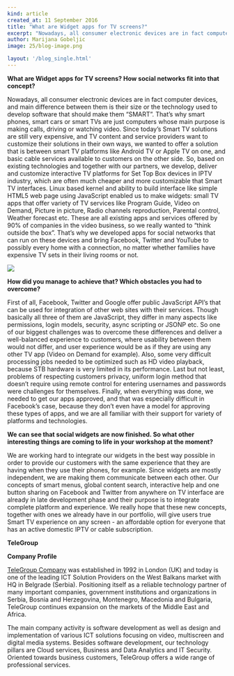 ```yaml
---
kind: article
created_at: 11 September 2016
title: "What are Widget apps for TV screens?"
excerpt: "Nowadays, all consumer electronic devices are in fact computer devices, and main difference between them..."
author: Marijana Gobeljic
image: 25/blog-image.png

layout: '/blog_single.html'
---
```



**What are Widget apps for TV screens? How social networks fit into that concept?**

Nowadays, all consumer electronic devices are in fact computer devices, and main difference between them is their size or the technology used to develop software that should make them “SMART”. That’s why smart phones, smart cars or smart TVs are just computers whose main purpose is making calls, driving or watching video. Since today’s Smart TV solutions are still very expensive, and TV content and service providers want to customize their solutions in their own ways, we wanted to offer a solution that is between smart TV platforms like Android TV or Apple TV on one, and basic cable services available to customers on the other side. So, based on existing technologies and together with our partners, we develop, deliver and customize interactive TV platforms for Set Top Box devices in IPTV industry, which are often much cheaper and more customizable that Smart TV interfaces. Linux based kernel and ability to build interface like simple HTML5 web page using JavaScript enabled us to make widgets: small TV apps that offer variety of TV services like Program Guide, Video on Demand, Picture in picture, Radio channels reproduction, Parental control, Weather forecast etc. These are all existing apps and services offered by 90% of companies in the video business, so we really wanted to “think outside the box”. That’s why we developed apps for social networks that can run on these devices and bring Facebook, Twitter and YouTube to possibly every home with a connection, no matter whether families have expensive TV sets in their living rooms or not.

![](../25/blog-post.png)

**How did you manage to achieve that? Which obstacles you had to overcome?**

First of all, Facebook, Twitter and Google offer public JavaScript API’s that can be used for integration of other web sites with their services. Though basically all three of them are JavaScript, they differ in many aspects like permissions, login models, security, async scripting or JSONP etc. So one of our biggest challenges was to overcome these differences and deliver a well-balanced experience to customers, where usability between them would not differ, and user experience would be as if they are using any other TV app (Video on Demand for example). Also, some very difficult processing jobs needed to be optimized such as HD video playback, because STB hardware is very limited in its performance. Last but not least, problems of respecting customers privacy, uniform login method that doesn’t require using remote control for entering usernames and passwords were challenges for themselves. Finally, when everything was done, we needed to get our apps approved, and that was especially difficult in Facebook’s case, because they don’t even have a model for approving these types of apps, and we are all familiar with their support for variety of platforms and technologies.

**We can see that social widgets are now finished. So what other interesting things are coming to life in your workshop at the moment?**

We are working hard to integrate our widgets in the best way possible in order to provide our customers with the same experience that they are having when they use their phones, for example. Since widgets are mostly independent, we are making them communicate between each other. Our concepts of smart menus, global content search, interactive help and one button sharing on Facebook and Twitter from anywhere on TV interface are already in late development phase and their purpose is to integrate complete platform and experience. We really hope that these new concepts, together with ones we already have in our portfolio, will give users true Smart TV experience on any screen - an affordable option for everyone that has an active domestic IPTV or cable subscription.

**TeleGroup**

**Company Profile**

[TeleGroup Company](http://www.telegroup.rs/) was established in 1992 in London (UK) and today is one of the leading ICT Solution Providers on the West Balkans market with HQ in Belgrade (Serbia). Positioning itself as a reliable technology partner of many important companies, government institutions and organizations in Serbia, Bosnia and Herzegovina, Montenegro, Macedonia and Bulgaria, TeleGroup continues expansion on the markets of the Middle East and Africa.

The main company activity is software development as well as design and implementation of various ICT solutions focusing on video, multiscreen and digital media systems. Besides software development, our technology pillars are Cloud services, Business and Data Analytics and IT Security. Oriented towards business customers, TeleGroup offers a wide range of professional services.
